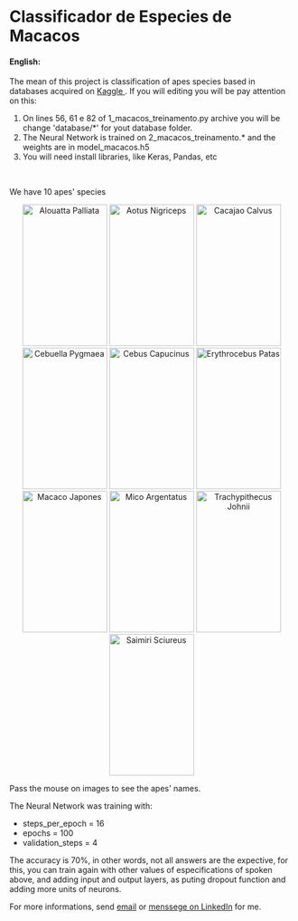 # Classificador de Especies de Macacos
#### English:
<p>
  The mean of this project is classification of apes species based in
  databases acquired on
  <a href="https://www.kaggle.com/slothkong/10-monkey-species" target = "_blank">
    Kaggle
  </a>.
  If you will editing you will be pay attention on this:
 </p>

<ol>
  <li>On lines 56, 61 e 82 of 1_macacos_treinamento.py archive you will be change
    'database/*' for yout database folder.</li>
  <li>The Neural Network is trained on 2_macacos_treinamento.* and the weights
    are in model_macacos.h5</li>
  <li>You will need install libraries, like Keras, Pandas, etc</li>
</ol>
</br>
<p>
  We have 10 apes' species
</p>

<p align="center">
  <img src="https://github.com/lejoaoconte/Deep-Learning/blob/master/Classificador%20Especies%20de%20Macacos/especies/alouatta_palliata.jpg"
       width="150px"
       height="250px"
       title="Alouatta Palliata">
  <img src="https://github.com/lejoaoconte/Deep-Learning/blob/master/Classificador%20Especies%20de%20Macacos/especies/aotus_nigriceps.jpg"
       width="150px"
       height="250px"
       title="Aotus Nigriceps">
  <img src="https://github.com/lejoaoconte/Deep-Learning/blob/master/Classificador%20Especies%20de%20Macacos/especies/cacajao_calvus.jpg"
       width="150px"
       height="250px"
       title="Cacajao Calvus">
  <img src="https://github.com/lejoaoconte/Deep-Learning/blob/master/Classificador%20Especies%20de%20Macacos/especies/cebuella_pygmaea.jpg"
       width="150px"
       height="250px"
       title="Cebuella Pygmaea">
  <img src="https://github.com/lejoaoconte/Deep-Learning/blob/master/Classificador%20Especies%20de%20Macacos/especies/cebus_capucinus.jpg"
       width="150px"
       height="250px"
       title="Cebus Capucinus">
  <img src="https://github.com/lejoaoconte/Deep-Learning/blob/master/Classificador%20Especies%20de%20Macacos/especies/erythrocebus_patas.jpg"
       width="150px"
       height="250px"
       title="Erythrocebus Patas">
  <img src="https://github.com/lejoaoconte/Deep-Learning/blob/master/Classificador%20Especies%20de%20Macacos/especies/macaco_japones.jpg"
       width="150px"
       height="250px"
       title="Macaco Japones">
  <img src="https://github.com/lejoaoconte/Deep-Learning/blob/master/Classificador%20Especies%20de%20Macacos/especies/mico_argentatus.jpg"
       width="150px"
       height="250px"
       title="Mico Argentatus">
  <img src="https://github.com/lejoaoconte/Deep-Learning/blob/master/Classificador%20Especies%20de%20Macacos/especies/trachypithecus_johnii.jpg"
       width="150px"
       height="250px"
       title="Trachypithecus Johnii">
  <img src="https://github.com/lejoaoconte/Deep-Learning/blob/master/Classificador%20Especies%20de%20Macacos/especies/saimiri_sciureus.jpg"
       width="150px"
       height="250px"
       title="Saimiri Sciureus">
</p>

<p>
  Pass the mouse on images to see the apes' names.
 </p>
 <p>
  The Neural Network was training with:
  <ul>
    <li> steps_per_epoch = 16 </li>
    <li> epochs = 100 </li>
    <li> validation_steps = 4 </li>
  </ul>
  The accuracy is 70%, in other words, not all answers are the expective, for this,
  you can train again with other values of especifications of spoken above,
  and adding input and output layers, as puting dropout function and adding more
  units of neurons.
</p>

<p>
  For more informations, send <a href="mailto:lejoaoconte@gmail.com"> email</a>
  or <a href = "https://www.linkedin.com/in/lejoaoconte/"> menssege on LinkedIn</a>
  for me.
</p>
